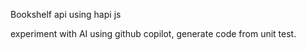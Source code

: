Bookshelf api using hapi js

experiment with AI using github copilot, generate code from unit test.
